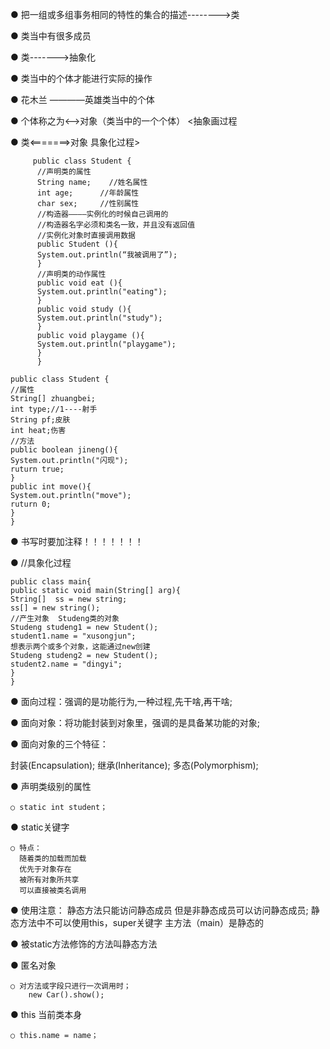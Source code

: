 ● 把一组或多组事务相同的特性的集合的描述-------->类

● 类当中有很多成员

● 类------->抽象化

● 类当中的个体才能进行实际的操作

● 花木兰  ————英雄类当中的个体

● 个体称之为<——>对象（类当中的一个个体）
<抽象画过程

● 类<=======>对象
具象化过程>
```
     public class Student {
      //声明类的属性
      String name;    //姓名属性
      int age;		//年龄属性
      char sex;		//性别属性
      //构造器————实例化的时候自己调用的
      //构造器名字必须和类名一致，并且没有返回值
      //实例化对象时直接调用数据
      public Student (){
      System.out.println(“我被调用了”);
      }
      //声明类的动作属性
      public void eat (){
      System.out.println("eating");
      }
      public void study (){
      System.out.println("study");
      }
      public void playgame (){
      System.out.println("playgame");
      }
      }
```
```
public class Student {
//属性
String[] zhuangbei;
int type;//1----射手
String pf;皮肤
int heat;伤害
//方法
public boolean jineng(){
System.out.println("闪现");
ruturn true;
}
public int move(){
System.out.println("move");
ruturn 0;
}
}
```

● 书写时要加注释！！！！！！！

● //具象化过程

```
public class main{
public static void main(String[] arg){
String[]  ss = new string;
ss[] = new string();
//产生对象  Studeng类的对象
Studeng studeng1 = new Student();
student1.name = "xusongjun";
想表示两个或多个对象，这能通过new创建
Studeng studeng2 = new Student();
student2.name = "dingyi";
}
}
```

● 面向过程：强调的是功能行为,一种过程,先干啥,再干啥;

● 面向对象：将功能封装到对象里，强调的是具备某功能的对象;

● 面向对象的三个特征：

  封装(Encapsulation);
  继承(Inheritance);
  多态(Polymorphism);

● 声明类级别的属性

    ○ static int student；

● static关键字

    ○ 特点：
      随着类的加载而加载
      优先于对象存在
      被所有对象所共享
      可以直接被类名调用

● 使用注意：
    静态方法只能访问静态成员
    但是非静态成员可以访问静态成员;
    静态方法中不可以使用this，super关键字
    主方法（main）是静态的

● 被static方法修饰的方法叫静态方法

● 匿名对象

    ○ 对方法或字段只进行一次调用时；
        new Car().show();

● this 当前类本身

    ○ this.name = name；
